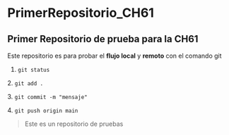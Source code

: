 # PrimerRepositorio\_CH61

## Primer Repositorio de prueba para la CH61



Este repositorio es para probar el **flujo local** y **remoto** con el comando git



1. `git status`

2\. `git add .`

3\. `git commit -m "mensaje"`

4\. `git push origin main`



> Este es un repositorio de pruebas

